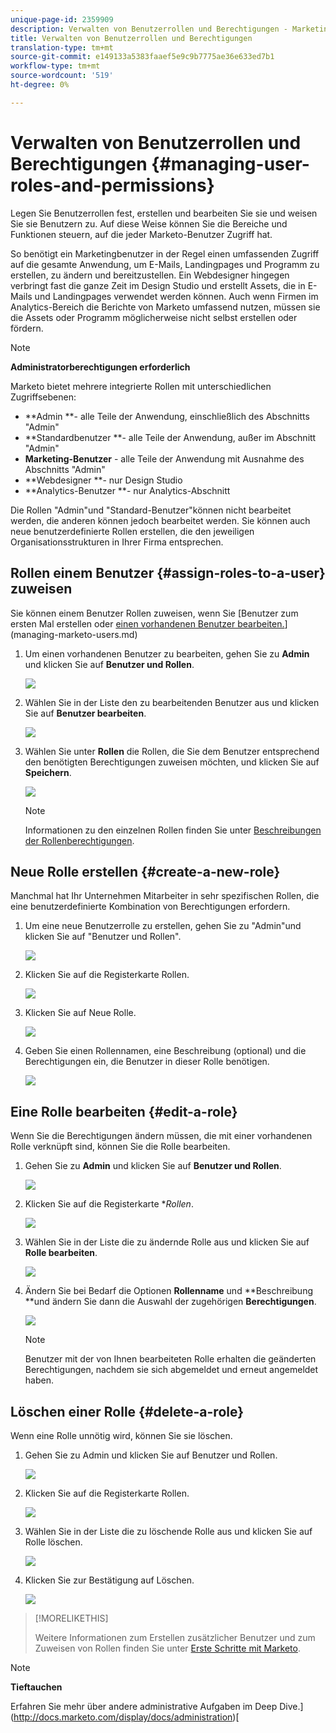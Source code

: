```yaml
---
unique-page-id: 2359909
description: Verwalten von Benutzerrollen und Berechtigungen - Marketing Docs - Produktdokumentation
title: Verwalten von Benutzerrollen und Berechtigungen
translation-type: tm+mt
source-git-commit: e149133a5383faaef5e9c9b7775ae36e633ed7b1
workflow-type: tm+mt
source-wordcount: '519'
ht-degree: 0%

---
```



# Verwalten von Benutzerrollen und Berechtigungen {#managing-user-roles-and-permissions}

Legen Sie Benutzerrollen fest, erstellen und bearbeiten Sie sie und weisen Sie sie Benutzern zu. Auf diese Weise können Sie die Bereiche und Funktionen steuern, auf die jeder Marketo-Benutzer Zugriff hat.

So benötigt ein Marketingbenutzer in der Regel einen umfassenden Zugriff auf die gesamte Anwendung, um E-Mails, Landingpages und Programm zu erstellen, zu ändern und bereitzustellen. Ein Webdesigner hingegen verbringt fast die ganze Zeit im Design Studio und erstellt Assets, die in E-Mails und Landingpages verwendet werden können. Auch wenn Firmen im Analytics-Bereich die Berichte von Marketo umfassend nutzen, müssen sie die Assets oder Programm möglicherweise nicht selbst erstellen oder fördern.

>[!NOTE]
>
>**Administratorberechtigungen erforderlich**

Marketo bietet mehrere integrierte Rollen mit unterschiedlichen Zugriffsebenen:

* **Admin **- alle Teile der Anwendung, einschließlich des Abschnitts &quot;Admin&quot;
* **Standardbenutzer **- alle Teile der Anwendung, außer im Abschnitt &quot;Admin&quot;
* **Marketing-Benutzer**  - alle Teile der Anwendung mit Ausnahme des Abschnitts &quot;Admin&quot;
* **Webdesigner **- nur Design Studio
* **Analytics-Benutzer **- nur Analytics-Abschnitt

Die Rollen &quot;Admin&quot;und &quot;Standard-Benutzer&quot;können nicht bearbeitet werden, die anderen können jedoch bearbeitet werden. Sie können auch neue benutzerdefinierte Rollen erstellen, die den jeweiligen Organisationsstrukturen in Ihrer Firma entsprechen.

## Rollen einem Benutzer {#assign-roles-to-a-user} zuweisen

Sie können einem Benutzer Rollen zuweisen, wenn Sie [Benutzer zum ersten Mal erstellen oder [einen vorhandenen Benutzer bearbeiten.](http://docs.marketo.com/display/DOCS/Create%2C+Delete%2C+Edit+and+Change+a+User+Role)](managing-marketo-users.md)

1. Um einen vorhandenen Benutzer zu bearbeiten, gehen Sie zu **Admin** und klicken Sie auf **Benutzer und Rollen**.

   ![](assets/image2014-9-9-18-3a7-3a32.png)

1. Wählen Sie in der Liste den zu bearbeitenden Benutzer aus und klicken Sie auf **Benutzer bearbeiten**.

   ![](assets/image2014-9-9-18-3a7-3a42.png)

1. Wählen Sie unter **Rollen** die Rollen, die Sie dem Benutzer entsprechend den benötigten Berechtigungen zuweisen möchten, und klicken Sie auf **Speichern**.

   ![](assets/image2014-9-9-18-3a7-3a57.png)

   >[!NOTE]
   >
   >Informationen zu den einzelnen Rollen finden Sie unter [Beschreibungen der Rollenberechtigungen](managing-user-roles-and-permissions/descriptions-of-role-permissions.md).

## Neue Rolle erstellen {#create-a-new-role}

Manchmal hat Ihr Unternehmen Mitarbeiter in sehr spezifischen Rollen, die eine benutzerdefinierte Kombination von Berechtigungen erfordern.

1. Um eine neue Benutzerrolle zu erstellen, gehen Sie zu &quot;Admin&quot;und klicken Sie auf &quot;Benutzer und Rollen&quot;.

   ![](assets/image2014-9-9-18-3a8-3a12.png)

1. Klicken Sie auf die Registerkarte Rollen.

   ![](assets/image2014-9-9-18-3a8-3a22.png)

1. Klicken Sie auf Neue Rolle.

   ![](assets/image2014-9-9-18-3a8-3a38.png)

1. Geben Sie einen Rollennamen, eine Beschreibung (optional) und die Berechtigungen ein, die Benutzer in dieser Rolle benötigen.

   ![](assets/image2014-9-9-18-3a9-3a3.png)

## Eine Rolle bearbeiten {#edit-a-role}

Wenn Sie die Berechtigungen ändern müssen, die mit einer vorhandenen Rolle verknüpft sind, können Sie die Rolle bearbeiten.

1. Gehen Sie zu **Admin** und klicken Sie auf **Benutzer und Rollen**.

   ![](assets/image2014-9-9-18-3a9-3a15.png)

1. Klicken Sie auf die Registerkarte **Rollen*.

   ![](assets/image2014-9-9-18-3a9-3a26.png)

1. Wählen Sie in der Liste die zu ändernde Rolle aus und klicken Sie auf **Rolle bearbeiten**.

   ![](assets/image2014-9-9-18-3a9-3a40.png)

1. Ändern Sie bei Bedarf die Optionen **Rollenname** und **Beschreibung **und ändern Sie dann die Auswahl der zugehörigen **Berechtigungen**.

   ![](assets/image2014-9-9-18-3a10-3a3.png)

   >[!NOTE]
   >
   >Benutzer mit der von Ihnen bearbeiteten Rolle erhalten die geänderten Berechtigungen, nachdem sie sich abgemeldet und erneut angemeldet haben.

## Löschen einer Rolle {#delete-a-role}

Wenn eine Rolle unnötig wird, können Sie sie löschen.

1. Gehen Sie zu Admin und klicken Sie auf Benutzer und Rollen.

   ![](assets/image2014-9-9-18-3a10-3a15.png)

1. Klicken Sie auf die Registerkarte Rollen.

   ![](assets/image2014-9-9-18-3a10-3a27.png)

1. Wählen Sie in der Liste die zu löschende Rolle aus und klicken Sie auf Rolle löschen.

   ![](assets/image2014-9-9-18-3a10-3a39.png)

1. Klicken Sie zur Bestätigung auf Löschen.

   ![](assets/image2014-9-9-18-3a10-3a50.png)

>[!MORELIKETHIS]
>
>Weitere Informationen zum Erstellen zusätzlicher Benutzer und zum Zuweisen von Rollen finden Sie unter [Erste Schritte mit Marketo](../../../getting-started.md).

>[!NOTE]
>
>**Tieftauchen**
>
>Erfahren Sie mehr über andere administrative Aufgaben im Deep Dive.](http://docs.marketo.com/display/docs/administration)[
